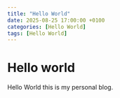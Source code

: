 ```yaml
---
title: "Hello World"
date: 2025-08-25 17:00:00 +0100
categories: [Hello World]
tags: [Hello World]
---
```


# Hello world

Hello World this is my personal blog.